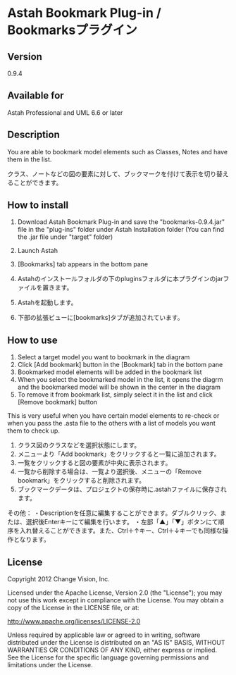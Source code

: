 Astah Bookmark Plug-in / Bookmarksプラグイン
===============================

Version
----------------
0.9.4

Available for
----------------
Astah Professional and UML 6.6 or later

Description
----------------
You are able to bookmark model elements such as Classes, Notes and have them in the list.

クラス、ノートなどの図の要素に対して、ブックマークを付けて表示を切り替えることができます。

How to install
----------------
1. Download Astah Bookmark Plug-in and save the "bookmarks-0.9.4.jar" file in the "plug-ins" folder under Astah Installation folder (You can find the .jar file under "target" folder) 
2. Launch Astah
3. [Bookmarks] tab appears in the bottom pane

1. Astahのインストールフォルダの下のpluginsフォルダに本プラグインのjarファイルを置きます。
2. Astahを起動します。
3. 下部の拡張ビューに[bookmarks]タブが追加されています。

How to use
----------------
1. Select a target model you want to bookmark in the diagram
2. Click [Add bookmark] button in the [Bookmark] tab in the bottom pane
3. Bookmarked model elements will be added in the bookmark list
4. When you select the bookmarked model in the list, it opens the diagrm and the bookmarked model will be shown in the center in the diagram
5. To remove it from bookmark list, simply select it in the list and click [Remove bookmark] button

This is very useful when you have certain model elements to re-check or when you pass the .asta file to the others with a list of models you want them to check up.


1. クラス図のクラスなどを選択状態にします。
2. メニューより「Add bookmark」をクリックすると一覧に追加されます。
3. 一覧をクリックすると図の要素が中央に表示されます。
4. 一覧から削除する場合は、一覧より選択後、メニューの「Remove bookmark」をクリックすると削除されます。
5. ブックマークデータは、プロジェクトの保存時に.astahファイルに保存されます。

その他：
・Descriptionを任意に編集することができます。ダブルクリック、または、選択後Enterキーにて編集を行います。
・左部「▲」「▼」ボタンにて順序を入れ替えることができます。また、Ctrl＋↑キー、Ctrl＋↓キーでも同様な操作となります。

License
---------------
Copyright 2012 Change Vision, Inc.

Licensed under the Apache License, Version 2.0 (the "License");
you may not use this work except in compliance with the License.
You may obtain a copy of the License in the LICENSE file, or at:

   <http://www.apache.org/licenses/LICENSE-2.0>

Unless required by applicable law or agreed to in writing, software
distributed under the License is distributed on an "AS IS" BASIS,
WITHOUT WARRANTIES OR CONDITIONS OF ANY KIND, either express or implied.
See the License for the specific language governing permissions and
limitations under the License.
